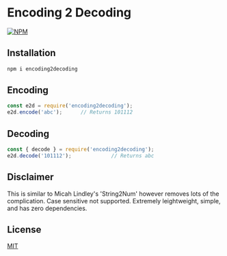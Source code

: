 # Encoding 2 Decoding
[![NPM](https://nodei.co/npm/encoding2decoding.png)](https://nodei.co/npm/encoding2decoding/)

## Installation
```js
npm i encoding2decoding
```

## Encoding
```js
const e2d = require('encoding2decoding');
e2d.encode('abc');      // Returns 101112
```

## Decoding
```js
const { decode } = require('encoding2decoding');
e2d.decode('101112');             // Returns abc
```
## Disclaimer
This is similar to Micah Lindley's 'String2Num' however removes lots of the complication. Case sensitive not supported. Extremely leightweight, simple, and has zero dependencies.

## License
[MIT](https://choosealicense.com/licenses/mit/)
